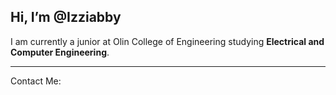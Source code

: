 ## Hi, I’m @Izziabby
I am currently a junior at Olin College of Engineering studying **Electrical and Computer Engineering**.

---

Contact Me:


<!---
Izziabby/Izziabby is a ✨ special ✨ repository because its `README.md` (this file) appears on your GitHub profile.
You can click the Preview link to take a look at your changes.
--->
